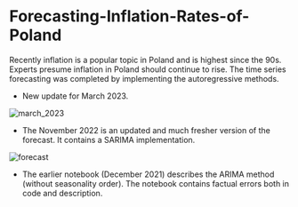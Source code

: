 # Forecasting-Inflation-Rates-of-Poland
Recently inflation is a popular topic in Poland and is highest since the 90s. Experts presume inflation in Poland should continue to rise. The time series forecasting was completed by implementing the autoregressive methods.

* New update for March 2023.

![march_2023](https://user-images.githubusercontent.com/45270023/225766211-f296566f-8533-42d0-bca1-dc0778071712.jpg)

* The November 2022 is an updated and much fresher version of the forecast. It contains a SARIMA implementation.

![forecast](https://user-images.githubusercontent.com/45270023/202861900-a2e3db91-a6bf-4524-940f-1c95748eacde.jpg)

* The earlier notebook (December 2021) describes the ARIMA method (without seasonality order). The notebook contains factual errors both in code and description.
